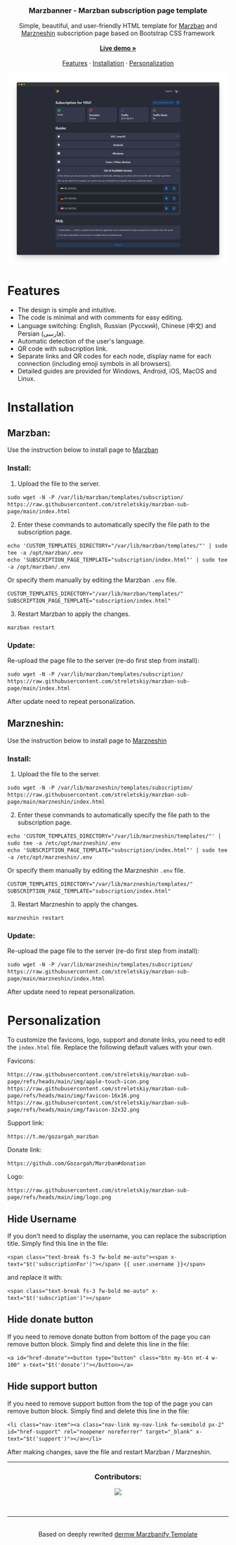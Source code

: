 <h3 align="center">Marzbanner - Marzban subscription page template</h3>

<p align="center">
  Simple, beautiful, and user-friendly HTML template for <a href="https://github.com/Gozargah/Marzban">Marzban</a> and <a href="https://github.com/marzneshin/marzneshin">Marzneshin</a> subscription page based on Bootstrap CSS framework
  <br>
  <br>
  <a href="https://streletskiy.github.io/marzban-sub-page/"><strong>Live demo »</strong></a>
  <br>
  <br>
  <a href="https://github.com/streletskiy/marzban-sub-page/tree/main#features">Features</a>
  ·
  <a href="https://github.com/streletskiy/marzban-sub-page/tree/main#installation">Installation</a>
  ·
  <a href="https://github.com/streletskiy/marzban-sub-page/tree/main#personalization">Personalization</a>
</p>

<p>
  <picture>
    <img alt="Marzban Subscription page template" src="./.github/assets/screen.png">
  </picture>
</p>

# Features

- The design is simple and intuitive.
- The code is minimal and with comments for easy editing.
- Language switching: English, Russian (Русский), Chinese (中文) and Persian (فارسی).
- Automatic detection of the user's language.
- QR code with subscription link.
- Separate links and QR codes for each node, display name for each connection (including emoji symbols in all browsers).
- Detailed guides are provided for Windows, Android, iOS, MacOS and Linux.

# Installation

<h2>Marzban:</h2>
Use the instruction below to install page to <a href="https://github.com/Gozargah/Marzban">Marzban</a>
<h3>Install:</h3>

1. Upload the file to the server.
```
sudo wget -N -P /var/lib/marzban/templates/subscription/ https://raw.githubusercontent.com/streletskiy/marzban-sub-page/main/index.html
```
2. Enter these commands to automatically specify the file path to the subscription page.
```
echo 'CUSTOM_TEMPLATES_DIRECTORY="/var/lib/marzban/templates/"' | sudo tee -a /opt/marzban/.env
echo 'SUBSCRIPTION_PAGE_TEMPLATE="subscription/index.html"' | sudo tee -a /opt/marzban/.env
```
Or specify them manually by editing the Marzban `.env` file.
```
CUSTOM_TEMPLATES_DIRECTORY="/var/lib/marzban/templates/"
SUBSCRIPTION_PAGE_TEMPLATE="subscription/index.html"
```
3. Restart Marzban to apply the changes.
```
marzban restart
```
<h3>Update:</h3>
Re-upload the page file to the server (re-do first step from install):

```
sudo wget -N -P /var/lib/marzban/templates/subscription/ https://raw.githubusercontent.com/streletskiy/marzban-sub-page/main/index.html
```
After update need to repeat personalization.

<h2>Marzneshin:</h2>
Use the instruction below to install page to <a href="https://github.com/marzneshin/marzneshin">Marzneshin</a>
<h3>Install:</h3>

1. Upload the file to the server.
```
sudo wget -N -P /var/lib/marzneshin/templates/subscription/ https://raw.githubusercontent.com/streletskiy/marzban-sub-page/main/marzneshin/index.html
```
2. Enter these commands to automatically specify the file path to the subscription page.
```
echo 'CUSTOM_TEMPLATES_DIRECTORY="/var/lib/marzneshin/templates/"' | sudo tee -a /etc/opt/marzneshin/.env
echo 'SUBSCRIPTION_PAGE_TEMPLATE="subscription/index.html"' | sudo tee -a /etc/opt/marzneshin/.env
```
Or specify them manually by editing the Marzneshin `.env` file.
```
CUSTOM_TEMPLATES_DIRECTORY="/var/lib/marzneshin/templates/"
SUBSCRIPTION_PAGE_TEMPLATE="subscription/index.html"
```
3. Restart Marzneshin to apply the changes.
```
marzneshin restart
```
<h3>Update:</h3>
Re-upload the page file to the server (re-do first step from install):

```
sudo wget -N -P /var/lib/marzneshin/templates/subscription/ https://raw.githubusercontent.com/streletskiy/marzban-sub-page/main/marzneshin/index.html
```
After update need to repeat personalization.

# Personalization

To customize the favicons, logo, support and donate links, you need to edit the `index.html` file. Replace the following default values with your own.

Favicons:
```
https://raw.githubusercontent.com/streletskiy/marzban-sub-page/refs/heads/main/img/apple-touch-icon.png
https://raw.githubusercontent.com/streletskiy/marzban-sub-page/refs/heads/main/img/favicon-16x16.png
https://raw.githubusercontent.com/streletskiy/marzban-sub-page/refs/heads/main/img/favicon-32x32.png
```
Support link:
```
https://t.me/gozargah_marzban
```
Donate link:
```
https://github.com/Gozargah/Marzban#donation
```
Logo:
```
https://raw.githubusercontent.com/streletskiy/marzban-sub-page/refs/heads/main/img/logo.png
```

## Hide Username
If you don't need to display the username, you can replace the subscription title.
Simply find this line in the file:
```
<span class="text-break fs-3 fw-bold me-auto"><span x-text="$t('subscriptionFor')"></span> {{ user.username }}</span>
```
and replace it with:
```
<span class="text-break fs-3 fw-bold me-auto" x-text="$t('subscription')"></span>
```

## Hide donate button
If you need to remove donate button from bottom of the page you can remove button block. Simply find and delete this line in the file:
```
<a id="href-donate"><button type="button" class="btn my-btn mt-4 w-100" x-text="$t('donate')"></button></a>
```

## Hide support button
If you need to remove support button from the top of the page you can remove button block. Simply find and delete this line in the file:
```
<li class="nav-item"><a class="nav-link my-nav-link fw-semibold px-2" id="href-support" rel="noopener noreferrer" target="_blank" x-text="$t('support')"></a></li>
```

After making changes, save the file and restart Marzban / Marzneshin.

***
<h3 align="center">Contributors:</h3>
<p align="center">
<a href="https://github.com/streletskiy/marzban-sub-page/graphs/contributors">
  <img src="https://contrib.rocks/image?repo=streletskiy/marzban-sub-page" />
</a>
</p>
<br>

***
<p align="center">
  <br>
  Based on deeply rewrited <a href="https://github.com/dermv/marzbanify-template">dermw Marzbanify Template</a>
  <br>
</p>
